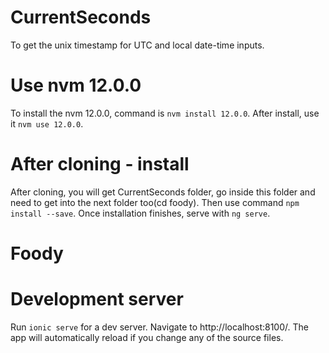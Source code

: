 # CurrentSeconds
To get the unix timestamp for UTC and local date-time inputs.


# Use nvm 12.0.0
To install the nvm 12.0.0, command is `nvm install 12.0.0`. After install, use it `nvm use 12.0.0`.



# After cloning - install 
After cloning, you will get CurrentSeconds folder, go inside this folder and need to get into the next folder too(cd foody). Then use command `npm install --save`. Once installation finishes, serve with `ng serve`.



# Foody


# Development server

Run `ionic serve` for a dev server. Navigate to http://localhost:8100/. The app will automatically reload if you change any of the source files.
